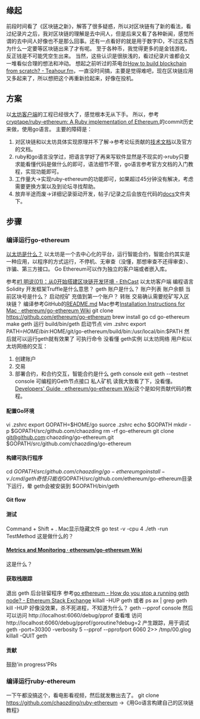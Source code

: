 ## 缘起
前段时间看了《区块链之新》，解答了很多疑惑，所以对区块链有了新的看法，看过纪录片之后，我对区块链的理解是去中间人，但是后来又看了各种新闻，感觉所谓的去中间人好像也不是那么回事。还有一点看好的就是用于数字ID，不过这东西为什么一定要等区块链出来了才有呢。
至于各种币，我觉得更多的是金钱游戏，反正钱是不可能凭空生出来。
当然，这些认识是很肤浅的，看过纪录片谁都会又一堆看似合理的想法和冲动。
想起之前听过的茶电台[How to build blockchain from scratch? - Teahour.fm](http://teahour.fm/2018/07/08/how-to-build-blockchain-from-scratch.html)，一直没时间搞，主要是觉得难吧，现在区块链应用又多起来了，所以想把这个再重新捡起来，好像在投机。 

## 方案
以[太坊客户端](https://github.com/ethereum/go-ethereum)的工程已经很大了，感觉根本无从下手。
所以，参考[cryptape/ruby-ethereum: A Ruby implementation of Ethereum.](https://github.com/cryptape/ruby-ethereum)的commit历史来做，使用go语言。
主要的障碍是：
1. 对区块链和以太坊具体实现原理并不了解->参考论坛贡献的[技术文档](http://8btc.com/doc-doc.html)以及官方的文档。
2. ruby和go语言没学过，把语言学好了再来写软件显然是不现实的->ruby只要求能看懂代码是做什么的即可，语法细节不管，go语言参考官方文档的入门教程，实现功能即可。
3. 工作量大->实现ruby-ethereum的功能即可，如果超过45分钟没有解决，考虑需要更换方案以及到论坛寻找帮助。
4. 放弃半途而废->详细记录驱动开发，帖子/记录之后会放在代码的[docs](https://github.com/chaozding/go-ethereum-toy/docs)文件夹下。

## 步骤
### 编译运行go-ethereum
[以太坊是什么？](https://ethereum.github.io/go-ethereum/)
以太坊是一个去中心化的平台，运行智能合约，智能合约其实是一种应用，以程序的方式运行，不停机、无审查（没懂，那想审查不还得审查）、诈骗、第三方接口。
Go Ethereum可以作为独立的客户端或者嵌入库。

参考[#1 明说(01)：从0开始搭建区块链开发环境 - EthCast](http://ethcast.com/v1)
以太坊客户端
编程语言Solidity
开发框架Truffle是什么意思？
geth
账户是什么？
账户列表
账户余额
当前区块号是什么？
启动挖矿
充值到第一个账户？
转账
交易确认需要挖矿写入区块链？
编译参考GitHub的[README.md](https://github.com/ethereum/go-ethereum)
Mac参考[Installation Instructions for Mac · ethereum/go-ethereum Wiki](https://github.com/ethereum/go-ethereum/wiki/Installation-Instructions-for-Mac)
git clone https://github.com/ethereum/go-ethereum
brew install go
cd go-ethereum
make geth
运行  build/bin/geth 启动节点
vim .zshrc
export PATH=$HOME/bin:$HOME/git/go-ethereum/build/bin:/usr/local/bin:$PATH
然后就可以运行geth就有效果了
可执行命令
没看懂
geth实例
以太坊网络
用户和以太坊网络的交互：
1. 创建账户
2. 交易
3. 部署合约，和合约交互，智能合约是什么
geth console
exit
geth --testnet console
可编程的Geth节点接口
私人矿机
读我大致看了下，没看懂。
[Developers' Guide · ethereum/go-ethereum Wiki](https://github.com/ethereum/go-ethereum/wiki/Developers'-Guide)这个是如何贡献代码的教程。
#### 配置Go环境
vi .zshrc
export GOPATH=$HOME/go
suorce .zshrc
echo $GOPATH
mkdir -p $GOPATH/src/github.com/chaozding
rm -rf go-ethereum
git clone git@github.com:chaozding/go-ethereum.git $GOPATH/src/github.com/chaozding/go-ethereum
#### 构建可执行程序
cd $GOPATH/src/github.com/chaozding/go-ethereum
go install -v ./cmd/geth
奇怪只能在$GOPATH/src/github.com/ethereum/go-ethereum目录下运行，晕
geth会被安装到 $GOPATH/bin/geth
#### Git flow
#### 测试
Command + Shift + . Mac显示隐藏文件
go test -v -cpu 4 ./eth -run TestMethod 这是做什么的？
#### [Metrics and Monitoring · ethereum/go-ethereum Wiki](https://github.com/ethereum/go-ethereum/wiki/Metrics-and-Monitoring)
这是什么？
#### 获取栈跟踪
退出 geth 后台驻留程序
参考[go ethereum - How do you stop a running geth node? - Ethereum Stack Exchange](https://ethereum.stackexchange.com/questions/709/how-do-you-stop-a-running-geth-node)
killall -HUP geth
或者
ps ax | grep geth
kill -HUP <pid>
好像没效果，杀不死进程，不知道为什么？
geth --pprof console
然后可以访问 http://localhost:6060/debug/pprof 查看堆
访问 http://localhost:6060/debug/pprof/goroutine?debug=2 产生跟踪，用于调试 
geth -port=30300 -verbosity 5 --pprof --pprofport 6060 2>> /tmp/00.glog
killall -QUIT geth
#### 贡献
鼓励'in progress'PRs
### 编译运行ruby-ethereum
一下午都没搞这个，看电影看视频，然后就发散出去了。
git clone https://github.com/chaozding/ruby-ethereum
->《用Go语言构建自己的区块链教程》